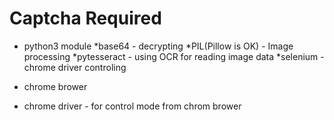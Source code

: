 # Captcha Required
- python3 module
    *base64 - decrypting
    *PIL(Pillow is OK) - Image processing
    *pytesseract - using OCR for reading image data
    *selenium - chrome driver controling

- chrome brower
- chrome driver - for control mode from chrom brower
